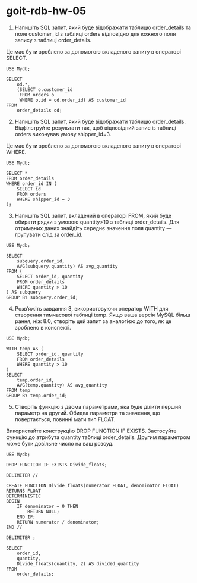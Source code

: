 # goit-rdb-hw-05

1. Напишіть SQL запит, який буде відображати таблицю order_details та поле customer_id 
з таблиці orders відповідно для кожного поля запису з таблиці order_details.

Це має бути зроблено за допомогою вкладеного запиту в операторі SELECT.
	
```
USE Mydb;

SELECT 
    od.*, 
    (SELECT o.customer_id 
     FROM orders o 
     WHERE o.id = od.order_id) AS customer_id
FROM 
    order_details od;
```

2. Напишіть SQL запит, який буде відображати таблицю order_details. 
Відфільтруйте результати так, щоб відповідний запис із таблиці orders виконував умову shipper_id=3.

Це має бути зроблено за допомогою вкладеного запиту в операторі WHERE.
```
USE Mydb;

SELECT *
FROM order_details
WHERE order_id IN (
    SELECT id
    FROM orders
    WHERE shipper_id = 3
);
```

3. Напишіть SQL запит, вкладений в операторі FROM, який буде обирати рядки з умовою quantity>10 з таблиці order_details. 
Для отриманих даних знайдіть середнє значення поля quantity — групувати слід за order_id.
```
USE Mydb;

SELECT 
    subquery.order_id,
    AVG(subquery.quantity) AS avg_quantity
FROM (
    SELECT order_id, quantity
    FROM order_details
    WHERE quantity > 10
) AS subquery
GROUP BY subquery.order_id;
```

4. Розв’яжіть завдання 3, використовуючи оператор WITH для створення тимчасової таблиці temp. 
Якщо ваша версія MySQL більш рання, ніж 8.0, створіть цей запит за аналогією до того, як це зроблено в конспекті.
```
USE Mydb;

WITH temp AS (
    SELECT order_id, quantity
    FROM order_details
    WHERE quantity > 10
)
SELECT 
    temp.order_id,
    AVG(temp.quantity) AS avg_quantity
FROM temp
GROUP BY temp.order_id;
```

5. Створіть функцію з двома параметрами, яка буде ділити перший параметр на другий.
Обидва параметри та значення, що повертається, повинні мати тип FLOAT.

Використайте конструкцію DROP FUNCTION IF EXISTS. 
Застосуйте функцію до атрибута quantity таблиці order_details. 
Другим параметром може бути довільне число на ваш розсуд.
```
USE Mydb;

DROP FUNCTION IF EXISTS Divide_floats;

DELIMITER //

CREATE FUNCTION Divide_floats(numerator FLOAT, denominator FLOAT)
RETURNS FLOAT
DETERMINISTIC
BEGIN    
    IF denominator = 0 THEN
        RETURN NULL;
    END IF;
    RETURN numerator / denominator;
END //

DELIMITER ;

SELECT 
    order_id,
    quantity,
    Divide_floats(quantity, 2) AS divided_quantity
FROM 
    order_details;
```